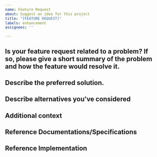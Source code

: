 ```yaml
---
name: Feature Request
about: Suggest an idea for this project
title: "[FEATURE REQUEST]"
labels: enhancement
assignees: ''

---
```


## Is your feature request related to a problem? If so, please give a short summary of the problem and how the feature would resolve it.
<!--- A clear and concise description of what the problem is. Ex. I'm always frustrated when [...] --->

## Describe the preferred solution.
<!--- A clear and concise description of what you want to happen. --->

## Describe alternatives you've considered
<!--- A clear and concise description of any alternative solutions or features you've considered. --->

## Additional context
<!--- Add any other context or screenshots about the feature request here. --->

## Reference Documentations/Specifications
<!--- Provide links to JDBC Specifications or any other related documentation. --->

<!--- Optional --->
## Reference Implementation
<!--- Provide link to any available implementation references --->
